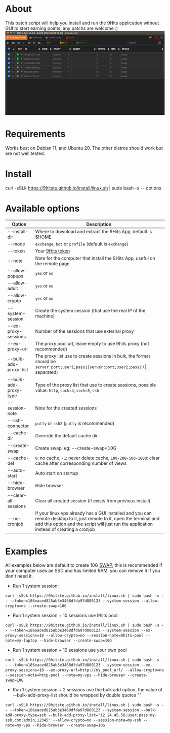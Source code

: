 # About
This batch script will help you install and run the 9Hits application without GUI to start earning points, any patchs are welcome :)
![9Hits App](/9happv3.png)
# Requirements
Works best on Debian 11, and Ubuntu 20. The other distros should work but are not well tested.
# Install
curl -sSLk https://9hitste.github.io/install/linux.sh | sudo bash -s -- options
# Available options
| Option | Description |
| --- | --- |
| --install-dir | Where to download and extract the 9Hits App, default is $HOME |
| --mode | `exchange`, `bot` or `profile` (default is `exchange`) |
| --token | Your [9Hits token](https://panel.9hits.com/user/profile) |
| --note | Note for the computer that install the 9Hits App, useful on the remote page |
| --allow-popups | `yes` or `no` |
| --allow-adult | `yes` or `no` |
| --allow-crypto | `yes` or `no` |
| --system-session | Create the system session (that use the real IP of the machine) |
| --ex-proxy-sessions | Number of the sessions that use external proxy |
| --ex-proxy-url | The proxy pool url, leave empty to use 9hits proxy (not recommended) |
| --bulk-add-proxy-list | The proxy list use to create sessions in bulk, the format should be `server:port;user1;pass1\|server:port;user2;pass2` (\| separated) |
| --bulk-add-proxy-type | Type of the proxy list that use to create sessions, possible value: `http`, `socks4`, `socks5`, `ssh`  |
| --session-note | Note for the created sessions |
| --ssh-connector | `putty` or `ssh2` (`putty` is recommended) |
| --cache-dir | Override the default cache dir |
| --create-swap | Create swap, eg: --create-swap=10G |
| --cache-del | `0`: no cache, `-1`: never delete cache, `100-200-500-1000`: clear cache after corresponding number of views |
| --auto-start | Auto start on startup |
| --hide-browser | Hide browser |
| --clear-all-sessions | Clear all created session (if exists from previous install) |
| --no-cronjob | If your linux vps already has a GUI installed and you can remote desktop to it, just remote to it, open the terminal and add this option and the script will just run the application instead of creating a cronjob |
# Examples
All examples below are default to create 10G [SWAP](https://opensource.com/article/18/9/swap-space-linux-systems), this is recommended if your computer uses an SSD and has limited RAM, you can remove it if you don't need it.
- Run 1 system session:
```
curl -sSLk https://9hitste.github.io/install/linux.sh | sudo bash -s -- --token=186eaced825ab3e3468dfda97d880123 --system-session --allow-crypto=no --create-swap=10G
```
- Run 1 system session + 10 sessions use 9hits pool:
```
curl -sSLk https://9hitste.github.io/install/linux.sh | sudo bash -s -- --token=186eaced825ab3e3468dfda97d880123 --system-session --ex-proxy-sessions=10 --allow-crypto=no --session-note=9hits-pool --note=my-laptop --hide-browser --create-swap=10G

```
- Run 1 system session + 10 sessions use your own pool
```
curl -sSLk https://9hitste.github.io/install/linux.sh | sudo bash -s -- --token=186eaced825ab3e3468dfda97d880123 --system-session --ex-proxy-sessions=10 --ex-proxy-url=http://my_pool_url/ --allow-crypto=no --session-note=http-pool --note=my-vps --hide-browser --create-swap=10G
```
- Run 1 system session + 2 sessions use the bulk add option, the value of --bulk-add-proxy-list should be wrapped by double quotes ""
```
curl -sSLk https://9hitste.github.io/install/linux.sh | sudo bash -s -- --token=186eaced825ab3e3468dfda97d880123 --system-session --bulk-add-proxy-type=ssh --bulk-add-proxy-list="12.24.45.56;user;pass|my-ssh.com;admin;12345" --allow-crypto=no --session-note=my-ssh --note=my-vps --hide-browser --create-swap=10G
```
